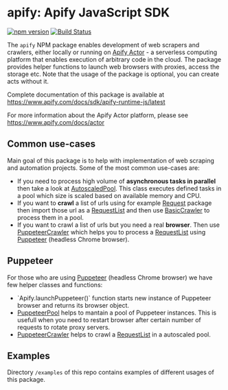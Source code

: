 # apify: Apify JavaScript SDK
<!-- Mirror this part to src/index.js -->

[![npm version](https://badge.fury.io/js/apify.svg)](http://badge.fury.io/js/apify)
[![Build Status](https://travis-ci.org/apifytech/apify-js.svg)](https://travis-ci.org/apifytech/apify-js)


The `apify` NPM package enables development of web scrapers and crawlers,
either locally or running on <a href="https://www.apify.com/docs/actor" target="_blank">Apify Actor</a> -
a serverless computing platform that enables execution of arbitrary code in the cloud.
The package provides helper functions to launch web browsers with proxies, access the storage etc. Note that the usage of the package is optional, you can create acts without it.

Complete documentation of this package is available at https://www.apify.com/docs/sdk/apify-runtime-js/latest

For more information about the Apify Actor platform, please see https://www.apify.com/docs/actor

## Common use-cases
<!-- Mirror this part to src/index.js -->

Main goal of this package is to help with implementation of web scraping and automation projects. Some of the
most common use-cases are:

<ul>
  <li>
    If you need to process high volume of <strong>asynchronous tasks in parallel</strong> then take a
    look at <a href="https://www.apify.com/docs/sdk/apify-runtime-js/latest#AutoscaledPool">AutoscaledPool</a>. This class executes defined tasks in a pool
    which size is scaled based on available memory and CPU.
  </li>
  <li>
    If you want to <strong>crawl</strong> a list of urls using for example <a href="https://www.npmjs.com/package/request" target="_blank">
    Request</a> package then import those url as a <a href="https://www.apify.com/docs/sdk/apify-runtime-js/latest#RequestList">RequestList</a> and then use
    <a href="https://www.apify.com/docs/sdk/apify-runtime-js/latest#BasicCrawler">BasicCrawler</a> to process them in a pool.
  </li>
  <li>
    If you want to crawl a list of urls but you need a real <strong>browser</strong>. Then use
    <a href="https://www.apify.com/docs/sdk/apify-runtime-js/latest#PuppeteerCrawler">PuppeteerCrawler</a> which helps you to process a <a href="https://www.apify.com/docs/sdk/apify-runtime-js/latest#RequestList">RequestList</a>
    using <a href="https://github.com/GoogleChrome/puppeteer" target="_blank">Puppeteer</a> (headless Chrome browser).
  </li>
</ul>

## Puppeteer
<!-- Mirror this part to src/index.js -->

For those who are using <a href="https://github.com/GoogleChrome/puppeteer" target="_blank">Puppeteer</a> (headless Chrome browser)
we have few helper classes and functions:

<ul>
  <li>
    `Apify.launchPuppeteer()` function starts new instance of Puppeteer browser and returns its browser object.
  </li>
  <li>
    <a href="https://www.apify.com/docs/sdk/apify-runtime-js/latest#PuppeteerPool">PuppeteerPool</a> helps to mantain a pool of Puppeteer instances. This is usefull
    when you need to restart browser after certain number of requests to rotate proxy servers.
  </li>
  <li>
      <a href="https://www.apify.com/docs/sdk/apify-runtime-js/latest#PuppeteerCrawler">PuppeteerCrawler</a> helps to crawl a <a href="https://www.apify.com/docs/sdk/apify-runtime-js/latest#RequestList">RequestList</a>
      in a autoscaled pool.
  </li>
</ul>

## Examples

Directory `/examples` of this repo contains examples of different usages of this package.